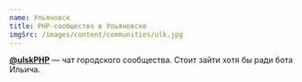 ```yaml
---
name: Ульяновск
title: PHP-сообщество в Ульяновске
imgSrc: /images/content/communities/ulk.jpg
---
```


**[@ulskPHP](https://t.me/ulskphp)** — чат городского сообщества. Стоит зайти хотя бы ради бота Ильича.
